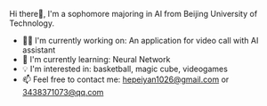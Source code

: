 Hi there👋, I'm a sophomore majoring in AI from Beijing University of Technology.

- 👩‍💻 I'm currently working on: An application for video call with AI assistant
- 🌱 I'm currently learning: Neural Network
- 💡 I'm interested in: basketball, magic cube, videogames
- 📫 Feel free to contact me: hepeiyan1026@gmail.com or 3438371073@qq.com
